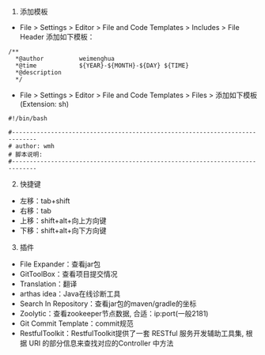 1. 添加模板
- File > Settings > Editor > File and Code Templates > Includes > File Header 添加如下模板：
```
/**
  *@author          weimenghua
  *@time            ${YEAR}-${MONTH}-${DAY} ${TIME}
  *@description
  */
```
- File > Settings > Editor > File and Code Templates > Files > 添加如下模板 (Extension: sh)
```
#!/bin/bash

#-----------------------------------------------------------------------------
# author: wmh
# 脚本说明:
#-----------------------------------------------------------------------------
```


2. 快捷键
- 左移：tab+shift
- 右移：tab
- 上移：shift+alt+向上方向键
- 下移：shift+alt+向下方向键


3. 插件
- File Expander：查看jar包
- GitToolBox：查看项目提交情况
- Translation：翻译
- arthas idea：Java在线诊断工具
- Search In Repository：查看jar包的maven/gradle的坐标
- Zoolytic：查看zookeeper节点数据, 合适：ip:port(一般2181)
- Git Commit Template：commit规范
- RestfulToolkit：RestfulToolkit提供了一套 RESTful 服务开发辅助工具集, 根据 URI 的部分信息来查找对应的Controller 中方法
